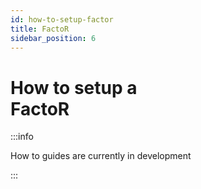 ```yaml
---
id: how-to-setup-factor
title: FactoR
sidebar_position: 6
---
```


# How to setup a <br/> FactoR

:::info

How to guides are currently in development

:::
